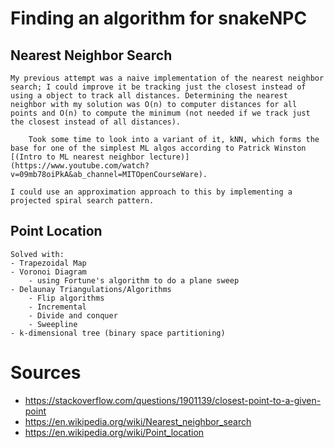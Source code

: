# Finding an algorithm for snakeNPC


## Nearest Neighbor Search

    My previous attempt was a naive implementation of the nearest neighbor search; I could improve it be tracking just the closest instead of using a object to track all distances. Determining the nearest neighbor with my solution was O(n) to computer distances for all points and O(n) to compute the minimum (not needed if we track just the closest instead of all distances).

        Took some time to look into a variant of it, kNN, which forms the base for one of the simplest ML algos according to Patrick Winston [(Intro to ML nearest neighbor lecture)](https://www.youtube.com/watch?v=09mb78oiPkA&ab_channel=MITOpenCourseWare). 
        
    I could use an approximation approach to this by implementing a projected spiral search pattern.

## Point Location
    Solved with:
    - Trapezoidal Map
    - Voronoi Diagram 
        - using Fortune's algorithm to do a plane sweep
    - Delaunay Triangulations/Algorithms
        - Flip algorithms
        - Incremental
        - Divide and conquer
        - Sweepline
    - k-dimensional tree (binary space partitioning)

# Sources
- https://stackoverflow.com/questions/1901139/closest-point-to-a-given-point
- https://en.wikipedia.org/wiki/Nearest_neighbor_search
- https://en.wikipedia.org/wiki/Point_location
